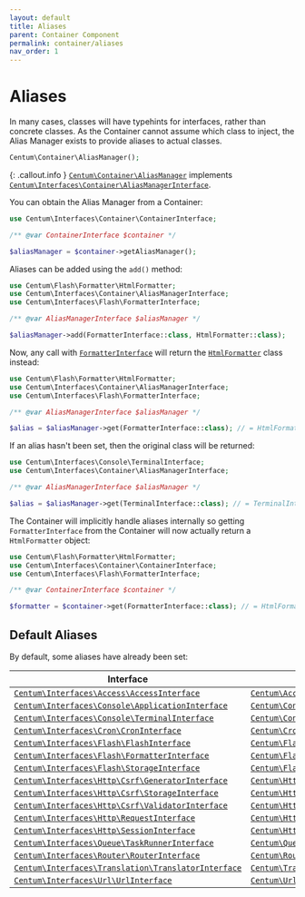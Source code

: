 ```yaml
---
layout: default
title: Aliases
parent: Container Component
permalink: container/aliases
nav_order: 1
---
```




# Aliases

In many cases, classes will have typehints for interfaces, rather than concrete classes.
As the Container cannot assume which class to inject, the Alias Manager exists to provide aliases to actual classes.

```php
Centum\Container\AliasManager();
```

{: .callout.info }
[`Centum\Container\AliasManager`](https://github.com/SidRoberts/centum/blob/main/src/Container/AliasManager.php) implements [`Centum\Interfaces\Container\AliasManagerInterface`](https://github.com/SidRoberts/centum/blob/main/src/Interfaces/Container/AliasManagerInterface.php).

You can obtain the Alias Manager from a Container:

```php
use Centum\Interfaces\Container\ContainerInterface;

/** @var ContainerInterface $container */

$aliasManager = $container->getAliasManager();
```

Aliases can be added using the `add()` method:

```php
use Centum\Flash\Formatter\HtmlFormatter;
use Centum\Interfaces\Container\AliasManagerInterface;
use Centum\Interfaces\Flash\FormatterInterface;

/** @var AliasManagerInterface $aliasManager */

$aliasManager->add(FormatterInterface::class, HtmlFormatter::class);
```

Now, any call with [`FormatterInterface`](https://github.com/SidRoberts/centum/blob/main/src/Interfaces/Flash/FormatterInterface.php) will return the [`HtmlFormatter`](https://github.com/SidRoberts/centum/blob/main/src/Flash/Formatter/HtmlFormatter.php) class instead:

```php
use Centum\Flash\Formatter\HtmlFormatter;
use Centum\Interfaces\Container\AliasManagerInterface;
use Centum\Interfaces\Flash\FormatterInterface;

/** @var AliasManagerInterface $aliasManager */

$alias = $aliasManager->get(FormatterInterface::class); // = HtmlFormatter::class
```

If an alias hasn't been set, then the original class will be returned:

```php
use Centum\Interfaces\Console\TerminalInterface;
use Centum\Interfaces\Container\AliasManagerInterface;

/** @var AliasManagerInterface $aliasManager */

$alias = $aliasManager->get(TerminalInterface::class); // = TerminalInterface::class
```

The Container will implicitly handle aliases internally so getting `FormatterInterface` from the Container will now actually return a `HtmlFormatter` object:

```php
use Centum\Flash\Formatter\HtmlFormatter;
use Centum\Interfaces\Container\ContainerInterface;
use Centum\Interfaces\Flash\FormatterInterface;

/** @var ContainerInterface $container */

$formatter = $container->get(FormatterInterface::class); // = HtmlFormatter object
```



## Default Aliases

By default, some aliases have already been set:

| Interface | Class |
| --------- | ----- |
| [`Centum\Interfaces\Access\AccessInterface`](https://github.com/SidRoberts/centum/blob/main/src/Interfaces/Access/AccessInterface.php) | [`Centum\Access\Access`](https://github.com/SidRoberts/centum/blob/main/src/Access/Access.php) |
| [`Centum\Interfaces\Console\ApplicationInterface`](https://github.com/SidRoberts/centum/blob/main/src/Interfaces/Console/ApplicationInterface.php) | [`Centum\Console\Application`](https://github.com/SidRoberts/centum/blob/main/src/Console/Application.php) |
| [`Centum\Interfaces\Console\TerminalInterface`](https://github.com/SidRoberts/centum/blob/main/src/Interfaces/Console/TerminalInterface.php) | [`Centum\Console\Terminal`](https://github.com/SidRoberts/centum/blob/main/src/Console/Terminal.php) |
| [`Centum\Interfaces\Cron\CronInterface`](https://github.com/SidRoberts/centum/blob/main/src/Interfaces/Cron/CronInterface.php) | [`Centum\Cron\Cron`](https://github.com/SidRoberts/centum/blob/main/src/Cron/Cron.php) |
| [`Centum\Interfaces\Flash\FlashInterface`](https://github.com/SidRoberts/centum/blob/main/src/Interfaces/Flash/FlashInterface.php) | [`Centum\Flash\Flash`](https://github.com/SidRoberts/centum/blob/main/src/Flash/Flash.php) |
| [`Centum\Interfaces\Flash\FormatterInterface`](https://github.com/SidRoberts/centum/blob/main/src/Interfaces/Flash/FormatterInterface.php) | [`Centum\Flash\Formatter\HtmlFormatter`](https://github.com/SidRoberts/centum/blob/main/src/Flash/Formatter/HtmlFormatter.php) |
| [`Centum\Interfaces\Flash\StorageInterface`](https://github.com/SidRoberts/centum/blob/main/src/Interfaces/Flash/StorageInterface.php) | [`Centum\Flash\Storage`](https://github.com/SidRoberts/centum/blob/main/src/Flash/Storage.php) |
| [`Centum\Interfaces\Http\Csrf\GeneratorInterface`](https://github.com/SidRoberts/centum/blob/main/src/Interfaces/Http/Csrf/GeneratorInterface.php) | [`Centum\Http\Csrf\Generator`](https://github.com/SidRoberts/centum/blob/main/src/Http/Csrf/Generator.php) |
| [`Centum\Interfaces\Http\Csrf\StorageInterface`](https://github.com/SidRoberts/centum/blob/main/src/Interfaces/Http/Csrf/StorageInterface.php) | [`Centum\Http\Csrf\Storage`](https://github.com/SidRoberts/centum/blob/main/src/Http/Csrf/Storage.php) |
| [`Centum\Interfaces\Http\Csrf\ValidatorInterface`](https://github.com/SidRoberts/centum/blob/main/src/Interfaces/Http/Csrf/ValidatorInterface.php) | [`Centum\Http\Csrf\Validator`](https://github.com/SidRoberts/centum/blob/main/src/Http/Csrf/Validator.php) |
| [`Centum\Interfaces\Http\RequestInterface`](https://github.com/SidRoberts/centum/blob/main/src/Interfaces/Http/RequestInterface.php) | [`Centum\Http\Request`](https://github.com/SidRoberts/centum/blob/main/src/Http/Request.php) |
| [`Centum\Interfaces\Http\SessionInterface`](https://github.com/SidRoberts/centum/blob/main/src/Interfaces/Http/SessionInterface.php) | [`Centum\Http\Session\GlobalSession`](https://github.com/SidRoberts/centum/blob/main/src/Http/Session/GlobalSession.php) |
| [`Centum\Interfaces\Queue\TaskRunnerInterface`](https://github.com/SidRoberts/centum/blob/main/src/Interfaces/Queue/TaskRunnerInterface.php) | [`Centum\Queue\TaskRunner`](https://github.com/SidRoberts/centum/blob/main/src/Queue/TaskRunner.php) |
| [`Centum\Interfaces\Router\RouterInterface`](https://github.com/SidRoberts/centum/blob/main/src/Interfaces/Router/RouterInterface.php) | [`Centum\Router\Router`](https://github.com/SidRoberts/centum/blob/main/src/Router/Router.php) |
| [`Centum\Interfaces\Translation\TranslatorInterface`](https://github.com/SidRoberts/centum/blob/main/src/Interfaces/Translation/TranslatorInterface.php) | [`Centum\Translation\Translator`](https://github.com/SidRoberts/centum/blob/main/src/Translation/Translator.php) |
| [`Centum\Interfaces\Url\UrlInterface`](https://github.com/SidRoberts/centum/blob/main/src/Interfaces/Url/UrlInterface.php) | [`Centum\Url\Url`](https://github.com/SidRoberts/centum/blob/main/src/Url/Url.php) |

